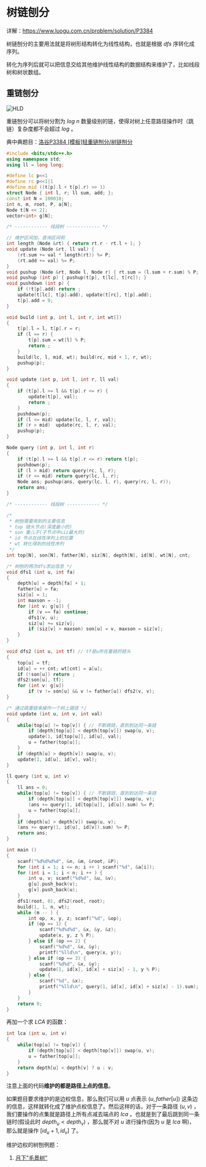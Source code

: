 # 树链刨分

详解：https://www.luogu.com.cn/problem/solution/P3384

树链刨分的主要用法就是将树形结构转化为线性结构，也就是根据 $dfs$ 序转化成序列。

转化为序列后就可以把信息交给其他维护线性结构的数据结构来维护了，比如线段树和树状数组。

## 重链刨分

![HLD](https://oi-wiki.org/graph/images/hld.png)

重链刨分可以将树分割为 $log \ n$ 数量级别的链，使得对树上任意路径操作时（跳链）复杂度都不会超过 $log$ 。

典中典题目：[洛谷P3384 [模板]轻重链刨分/树链刨分](https://www.luogu.com.cn/problem/P3384)

```c++
#include <bits/stdc++.h>
using namespace std;
using ll = long long;

#define lc p<<1
#define rc p<<1|1
#define mid ((t[p].l + t[p].r) >> 1)
struct Node { int l, r; ll sum, add; };
const int N = 100010;
int n, m, root, P, a[N];
Node t[N << 2];
vector<int> g[N];

/* ------------ 线段树 ------------ */

// 维护区间加，查询区间和
int length (Node &rt) { return rt.r - rt.l + 1; }
void update (Node &rt, ll val) {
    (rt.sum += val * length(rt)) %= P;
    (rt.add += val) %= P;
}
void pushup (Node &rt, Node l, Node r) { rt.sum = (l.sum + r.sum) % P; }
void pushup (int p) { pushup(t[p], t[lc], t[rc]); }
void pushdown (int p) {
    if (!t[p].add) return ;
    update(t[lc], t[p].add), update(t[rc], t[p].add);
    t[p].add = 0;
}

void build (int p, int l, int r, int wt[])
{
    t[p].l = l, t[p].r = r;
    if (l == r) {
        t[p].sum = wt[l] % P;
        return ;
    }
    build(lc, l, mid, wt); build(rc, mid + 1, r, wt);
    pushup(p);
}

void update (int p, int l, int r, ll val)
{
    if (t[p].l >= l && t[p].r <= r) {
        update(t[p], val);
        return ;
    }
    pushdown(p);
    if (l <= mid) update(lc, l, r, val);
    if (r > mid)  update(rc, l, r, val);
    pushup(p);
}

Node query (int p, int l, int r)
{
    if (t[p].l >= l && t[p].r <= r) return t[p];
    pushdown(p);
    if (l > mid) return query(rc, l, r);
    if (r <= mid) return query(lc, l, r);
    Node ans; pushup(ans, query(lc, l, r), query(rc, l, r));
    return ans;
}

/* ------------ 线段树 ------------ */

/*
 * 树刨需要用到的主要信息
 * top 链头节点(深度最小的)
 * son 重儿子(子节点中siz最大的)
 * id 节点在线性序列上的位置
 * wt 转化得到的线性序列
 */
int top[N], son[N], father[N], siz[N], depth[N], id[N], wt[N], cnt;

/* 树刨的两次dfs求出信息 */
void dfs1 (int u, int fa)
{
    depth[u] = depth[fa] + 1;
    father[u] = fa;
    siz[u] = 1;
    int maxson = -1;
    for (int v: g[u]) {
        if (v == fa) continue;
        dfs1(v, u);
        siz[u] += siz[v];
        if (siz[v] > maxson) son[u] = v, maxson = siz[v];
    }
}

void dfs2 (int u, int tf) // tf是u所在重链的链头
{
    top[u] = tf;
    id[u] = ++ cnt; wt[cnt] = a[u];
    if (!son[u]) return ;
    dfs2(son[u], tf);
    for (int v: g[u])
        if (v != son[u] && v != father[u]) dfs2(v, v);
}

/* 通过跳重链来操作一个树上路径 */
void update (int u, int v, int val)
{
    while(top[u] != top[v]) { // 不断跳链，直到到达同一条链
        if (depth[top[u]] < depth[top[v]]) swap(u, v);
        update(1, id[top[u]], id[u], val);
        u = father[top[u]];
    }
    if (depth[u] > depth[v]) swap(u, v);
    update(1, id[u], id[v], val);
}

ll query (int u, int v)
{
    ll ans = 0;
    while(top[u] != top[v]) { // 不断跳链，直到到达同一条链
        if (depth[top[u]] < depth[top[v]]) swap(u, v);
        (ans += query(1, id[top[u]], id[u]).sum) %= P;
        u = father[top[u]];
    }
    if (depth[u] > depth[v]) swap(u, v);
    (ans += query(1, id[u], id[v]).sum) %= P;
    return ans;
}

int main ()
{
    scanf("%d%d%d%d", &n, &m, &root, &P);
    for (int i = 1; i <= n; i ++ ) scanf("%d", &a[i]);
    for (int i = 1; i < n; i ++ ) {
        int u, v; scanf("%d%d", &u, &v);
        g[u].push_back(v);
        g[v].push_back(u);
    }
    dfs1(root, 0), dfs2(root, root);
    build(1, 1, n, wt);
    while (m -- ) {
        int op, x, y, z; scanf("%d", &op);
        if (op == 1) {
            scanf("%d%d%d", &x, &y, &z);
            update(x, y, z % P);
        } else if (op == 2) {
            scanf("%d%d", &x, &y);
            printf("%lld\n", query(x, y));
        } else if (op == 3) {
            scanf("%d%d", &x, &y);
            update(1, id[x], id[x] + siz[x] - 1, y % P);
        } else {
            scanf("%d", &x);
            printf("%lld\n", query(1, id[x], id[x] + siz[x] - 1).sum);
        }
    }
    return 0;
}
```



再加一个求 $LCA$ 的函数：

```c++
int lca (int u, int v)
{
    while(top[u] != top[v]) {
        if (depth[top[u]] < depth[top[v]]) swap(u, v);
        u = father[top[u]];
    }
    return depth[u] < depth[v] ? u : v;
}
```



注意上面的代码**维护的都是路径上点的信息**。

如果题目要求维护的是边权信息，那么我们可以用 $u$ 点表示 $(u, father[u])$ 这条边的信息，这样就转化成了维护点权信息了。然后这样的话，对于一条路径 $(u, v)$ ，我们要操作的点集就是路径上所有点减去端点的 $lca$ 。也就是到了最后跳到同一条链时(假设此时 $depth_u < depth_v$) ，那么就不对 $u$ 进行操作(因为 $u$ 是 $lca$ 啊)，那么就是操作 $[id_u+1, id_v]$ 了。

维护边权的树刨例题：

1.  [月下"毛景树"](https://www.luogu.com.cn/problem/P4315) 

